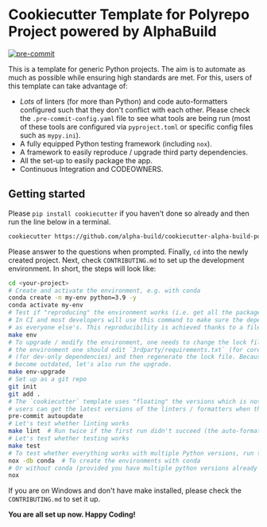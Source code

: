 # Cookiecutter Template for Polyrepo Project powered by AlphaBuild

[![pre-commit](https://img.shields.io/badge/pre--commit-enabled-brightgreen?logo=pre-commit&logoColor=white)](https://github.com/pre-commit/pre-commit)

This is a template for generic Python projects. The aim is to automate as much as possible while ensuring high
standards are met. For this, users of this template can take advantage of:

- _Lots_ of linters (for more than Python) and code auto-formatters configured such that they don't conflict
  with each other. Please check the `.pre-commit-config.yaml` file to see what tools are being run (most of these tools
  are configured via `pyproject.toml` or specific config files such as `mypy.ini`).
- A fully equipped Python testing framework (including `nox`).
- A framework to easily reproduce / upgrade third party dependencies.
- All the set-up to easily package the app.
- Continuous Integration and CODEOWNERS.

## Getting started

Please `pip install cookiecutter` if you haven't done so already and then run the line below in a terminal.

```bash
cookiecutter https://github.com/alpha-build/cookiecutter-alpha-build-polyrepo-py
```

Please answer to the questions when prompted. Finally, `cd` into the newly created project.
Next, check `CONTRIBUTING.md` to set up the development environment. In short, the steps will look like:

```bash
cd <your-project>
# Create and activate the environment, e.g. with conda
conda create -n my-env python=3.9 -y
conda activate my-env
# Test if "reproducing" the environment works (i.e. get all the packages with the versions according to the lock file).
# In CI and most developers will use this command to make sure the dependencies they are using are exactly the same as
# as everyone else's. This reproducibility is achieved thanks to a file `3rdparty/constraints.txt`, called "lock file".
make env
# To upgrade / modify the environment, one needs to change the lock file. If one wants to add or remove packages from
# the environment one should edit `3rdparty/requirements.txt` (for core dependencies) or `3rdparty/requirements-dev.txt`
# (for dev-only dependencies) and then regenerate the lock file. Because the lock file associated with the project may
# become outdated, let's also run the upgrade.
make env-upgrade
# Set up as a git repo
git init
git add .
# The `cookiecutter` template uses "floating" the versions which is not reproducible but it is left this way such that
# users can get the latest versions of the linters / formatters when they get started with the project
pre-commit autoupdate
# Let's test whether linting works
make lint  # Run twice if the first run didn't succeed (the auto-formatters in the first run should have fixed the issues)
# Let's test whether testing works
make test
# To test whether everything works with multiple Python versions, run the same tests but with "nox".
nox -db conda  # To create the environments with conda
# Or without conda (provided you have multiple python versions already installed)
nox
```

If you are on Windows and don't have make installed, please check the `CONTRIBUTING.md` to set it up.

**You are all set up now. Happy Coding!**
